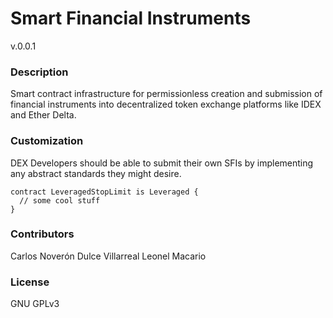 # Smart Financial Instruments
v.0.0.1

### Description
Smart contract infrastructure for permissionless creation and submission of financial instruments into decentralized token exchange platforms like IDEX and Ether Delta.

### Customization
DEX Developers should be able to submit their own SFIs by implementing any abstract standards they might desire.
```
contract LeveragedStopLimit is Leveraged {
  // some cool stuff
}
```

### Contributors
Carlos Noverón
Dulce Villarreal
Leonel Macario

### License
GNU GPLv3
